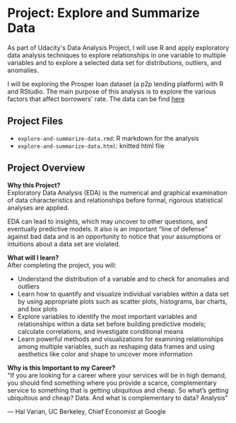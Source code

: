 # Project: Explore and Summarize Data
As part of Udacity's Data Analysis Project, I will use R and apply exploratory data analysis techniques to explore relationships in one variable to multiple variables and to explore a selected data set for distributions, outliers, and anomalies.

I will be exploring the Prosper loan dataset (a p2p lending platform) with R and RStudio. The main purpose of this analysis is to explore the various factors that affect borrowers' rate. The data can be find [here]()

## Project Files
* `explore-and-summarize-data.rmd`: R markdown for the analysis
* `explore-and-summarize-data.html`: knitted html file

## Project Overview

**Why this Project?**<br>
Exploratory Data Analysis (EDA) is the numerical and graphical examination of data characteristics and relationships before formal, rigorous statistical analyses are applied.

EDA can lead to insights, which may uncover to other questions, and eventually predictive models. It also is an important “line of defense” against bad data and is an opportunity to notice that your assumptions or intuitions about a data set are violated.

**What will I learn?**<br>
After completing the project, you will:
- Understand the distribution of a variable and to check for anomalies and outliers
- Learn how to quantify and visualize individual variables within a data set by using appropriate plots such as scatter plots, histograms, bar charts, and box plots
- Explore variables to identify the most important variables and relationships within a data set before building predictive models; calculate correlations, and investigate conditional means
- Learn powerful methods and visualizations for examining relationships among multiple variables, such as reshaping data frames and using aesthetics like color and shape to uncover more information

**Why is this Important to my Career?**<br>
"If you are looking for a career where your services will be in high demand, you should find something where you provide a scarce, complementary service to something that is getting ubiquitous and cheap. So what’s getting ubiquitous and cheap? Data. And what is complementary to data? Analysis"

— Hal Varian, UC Berkeley, Chief Economist at Google
